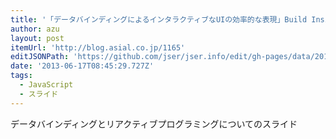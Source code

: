 ```yaml
---
title: '「データバインディングによるインタラクティブなUIの効率的な表現」Build Insider OFFLINEで登壇しました : アシアルブログ'
author: azu
layout: post
itemUrl: 'http://blog.asial.co.jp/1165'
editJSONPath: 'https://github.com/jser/jser.info/edit/gh-pages/data/2013/06/index.json'
date: '2013-06-17T08:45:29.727Z'
tags:
  - JavaScript
  - スライド
---
```

データバインディングとリアクティブプログラミングについてのスライド
